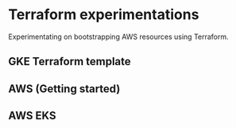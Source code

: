 # Terraform experimentations

Experimentating on bootstrapping AWS resources using Terraform.

## GKE Terraform template

## AWS (Getting started)

## AWS EKS 
